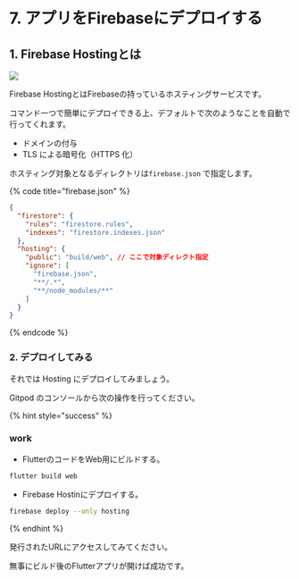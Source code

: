 # 7. アプリをFirebaseにデプロイする

## 1. Firebase Hostingとは

![](https://markingcloud.github.io/handson-markdowne-editor\_part2-firebase/vuepress/docs/curriculums/hosting2.png)

Firebase HostingとはFirebaseの持っているホスティングサービスです。

コマンド一つで簡単にデプロイできる上、デフォルトで次のようなことを自動で行ってくれます。

* ドメインの付与
* TLS による暗号化（HTTPS 化）

ホスティング対象となるディレクトリは`firebase.json` で指定します。

{% code title="firebase.json" %}
```json
{
  "firestore": {
    "rules": "firestore.rules",
    "indexes": "firestore.indexes.json"
  },
  "hosting": {
    "public": "build/web", // ここで対象ディレクト指定
    "ignore": [
      "firebase.json",
      "**/.*",
      "**/node_modules/**"
    ]
  }
}
```
{% endcode %}

### 2. デプロイしてみる <a href="1-sassokutefuroishitemiru" id="1-sassokutefuroishitemiru"></a>

それでは Hosting にデプロイしてみましょう。

Gitpod のコンソールから次の操作を行ってください。

{% hint style="success" %}
### work

* FlutterのコードをWeb用にビルドする。

```bash
flutter build web
```

* Firebase Hostinにデプロイする。

```bash
firebase deploy --only hosting
```
{% endhint %}

発行されたURLにアクセスしてみてください。

無事にビルド後のFlutterアプリが開けば成功です。
